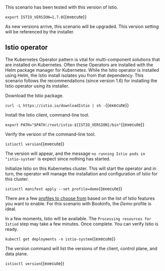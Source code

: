 This scenario has been tested with this version of Istio.

`export ISTIO_VERSION=1.7.0`{{execute}}

As new versions arrive, this scenario will be upgraded. This version setting will be referenced by the installer.

## Istio operator

The Kubernetes Operator pattern is vital for multi-component solutions that are installed on Kubernetes. Often these Operators are installed with the Helm package manager for Kubernetes. While the Istio operator is installed using Helm, the Istio install isolates you from that dependency. This scenario follows the recommendations (since version 1.6) for installing the Istio operator using its installer.

Download the Istio package.

`curl -L https://istio.io/downloadIstio | sh -`{{execute}}

Install the Istio client, command-line tool.

`export PATH="$PATH:/root/istio-${ISTIO_VERSION}/bin"`{{execute}}

Verify the version of the command-line tool.

`istioctl version`{{execute}}

The version will appear, and the message `no running Istio pods in "istio-system"` is expect since nothing has started.

Initialize Istio on this Kubernetes cluster. This will start the operator and in turn, the operator will manage the installation and configuration of Istio for this cluster.

`istioctl manifest apply --set profile=demo`{{execute}}

There are a few [profiles to choose from](https://istio.io/latest/docs/setup/additional-setup/config-profiles/) based on the list of Istio features you want to enable. For this scenario with Bookinfo, the _Demo_ profile is ideal.

In a few moments, Istio will be available. The `Processing resources for Istiod` step may take a few minutes. Once complete. You can verify Istio is ready.

`kubectl get deployments -n istio-system`{{execute}}

The version command will list the versions of the client, control plane, and data plane.

`istioctl version`{{execute}}
